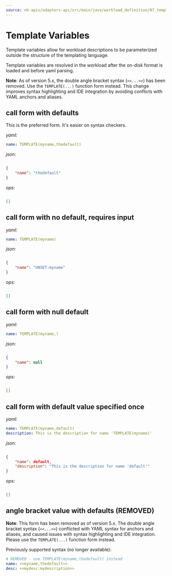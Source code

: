 ```yaml
---
source: nb-apis/adapters-api/src/main/java/workload_definition/07_template_variables.md
---
```

# Template Variables

Template variables allow for workload descriptions to be parameterized outside the structure of the
templating language.

Template variables are resolved in the workload after the on-disk format is loaded and before yaml parsing.

**Note**: As of version 5.x, the double angle bracket syntax (`<<...>>`) has been removed. Use the
`TEMPLATE(...)` function form instead. This change improves syntax highlighting and IDE integration
by avoiding conflicts with YAML anchors and aliases.

## call form with defaults

This is the preferred form. It's easier on syntax checkers.


*yaml:*
```yaml
name: TEMPLATE(myname,thedefault)
```

*json:*
```json

{
    "name": "thedefault"
}
```

*ops:*
```json

[]
```

## call form with no default, requires input

*yaml:*
```yaml
name: TEMPLATE(myname)
```

*json:*
```json

{
    "name": "UNSET:myname"
}
```

*ops:*
```json

[]
```

## call form with null default

*yaml:*
```yaml
name: TEMPLATE(myname,)
```

*json:*
```json

{
    "name": null
}
```

*ops:*
```json

[]
```

## call form with default value specified once

*yaml:*
```yaml
name: TEMPLATE(myname,default)
description: This is the description for name 'TEMPLATE(myname)'
```

*json:*
```json

{
    "name": default,
    "description": "This is the description for name 'default'"
}
```

*ops:*
```json

[]
```

## angle bracket value with defaults (REMOVED)

**Note**: This form has been removed as of version 5.x. The double angle bracket syntax (`<<...>>`)
conflicted with YAML syntax for anchors and aliases, and caused issues with syntax highlighting
and IDE integration. Please use the `TEMPLATE(...)` function form instead.

Previously supported syntax (no longer available):
```yaml
# REMOVED - use TEMPLATE(myname,thedefault) instead
name: <<myname,thedefault>>
desc: <<mydesc:mydescription>>
```
